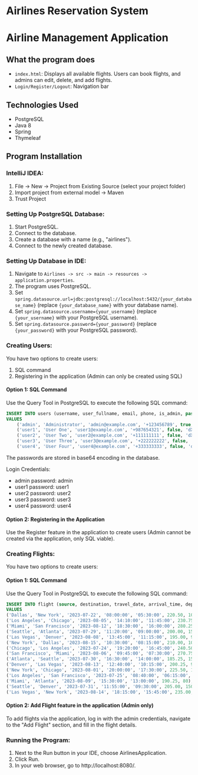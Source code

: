 # Airlines Reservation System

# Airline Management Application

## What the program does

- `index.html`: Displays all available flights. Users can book flights, and admins can edit, delete, and add flights.
- `Login/Register/Logout`: Navigation bar

## Technologies Used

- PostgreSQL
- Java 8
- Spring
- Thymeleaf

## Program Installation

### IntelliJ IDEA:

1. File -> New -> Project from Existing Source (select your project folder)
2. Import project from external model -> Maven
3. Trust Project

### Setting Up PostgreSQL Database:

1. Start PostgreSQL.
2. Connect to the database.
3. Create a database with a name (e.g., "airlines").
4. Connect to the newly created database.

### Setting Up Database in IDE:

1. Navigate to `Airlines -> src -> main -> resources -> application.properties`.
2. The program uses PostgreSQL.
3. Set `spring.datasource.url=jdbc:postgresql://localhost:5432/{your_database_name}` (replace `{your_database_name}` with your database name).
4. Set `spring.datasource.username={your_username}` (replace `{your_username}` with your PostgreSQL username).
5. Set `spring.datasource.password={your_password}` (replace `{your_password}` with your PostgreSQL password).

### Creating Users:

You have two options to create users:
1. SQL command
2. Registering in the application (Admin can only be created using SQL)

#### Option 1: SQL Command

Use the Query Tool in PostgreSQL to execute the following SQL command:

```sql
INSERT INTO users (username, user_fullname, email, phone, is_admin, password)
VALUES
    ('admin', 'Administrator', 'admin@example.com', '+123456789', true, 'YWRtaW4='),
    ('user1', 'User One', 'user1@example.com', '+987654321', false, 'dXNlcjE='),
    ('user2', 'User Two', 'user2@example.com', '+111111111', false, 'dXNlcjI='),
    ('user3', 'User Three', 'user3@example.com', '+222222222', false, 'dXNlcjM='),
    ('user4', 'User Four', 'user4@example.com', '+333333333', false, 'dXNlcjQ=');
```

The passwords are stored in base64 encoding in the database.

Login Credentials:
* admin password: admin
* user1 password: user1
* user2 password: user2
* user3 password: user3
* user4 password: user4

#### Option 2: Registering in the Application
Use the Register feature in the application to create users (Admin cannot be created via the application, only SQL viable).

### Creating Flights:
You have two options to create users:

#### Option 1: SQL Command
Use the Query Tool in PostgreSQL to execute the following SQL command:

```sql
INSERT INTO flight (source, destination, travel_date, arrival_time, departure_time, price, available_seats)
VALUES
('Dallas', 'New York', '2023-07-22', '08:00:00', '05:30:00', 220.50, 100),
('Los Angeles', 'Chicago', '2023-08-05', '14:10:00', '11:45:00', 230.75, 120),
('Miami', 'San Francisco', '2023-08-12', '18:30:00', '16:00:00', 280.25, 80),
('Seattle', 'Atlanta', '2023-07-29', '11:20:00', '09:00:00', 200.00, 150),
('Las Vegas', 'Denver', '2023-08-08', '13:45:00', '11:15:00', 195.00, 90),
('New York', 'Dallas', '2023-08-15', '10:30:00', '08:15:00', 210.00, 100),
('Chicago', 'Los Angeles', '2023-07-24', '19:20:00', '16:45:00', 240.50, 120),
('San Francisco', 'Miami', '2023-08-06', '09:45:00', '07:30:00', 270.75, 80),
('Atlanta', 'Seattle', '2023-07-30', '16:30:00', '14:00:00', 185.25, 150),
('Denver', 'Las Vegas', '2023-08-13', '12:40:00', '10:15:00', 200.25, 90),
('New York', 'Chicago', '2023-08-01', '20:00:00', '17:30:00', 225.50, 100),
('Los Angeles', 'San Francisco', '2023-07-25', '08:40:00', '06:15:00', 260.75, 120),
('Miami', 'Atlanta', '2023-08-09', '15:30:00', '13:00:00', 190.25, 80),
('Seattle', 'Denver', '2023-07-31', '11:55:00', '09:30:00', 205.00, 150),
('Las Vegas', 'New York', '2023-08-14', '18:15:00', '15:45:00', 235.00, 90);
```

#### Option 2: Add Flight feature in the application (Admin only)
To add flights via the application, log in with the admin credentials, navigate to the "Add Flight" section, and fill in the flight details.

### Running the Program:
1. Next to the Run button in your IDE, choose AirlinesApplication. 
2. Click Run.
3. In your web browser, go to http://localhost:8080/.